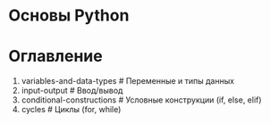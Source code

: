 Основы Python
===

# Оглавление

1. variables-and-data-types             # Переменные и типы данных
2. input-output                         # Ввод/вывод   
3. conditional-constructions            # Условные конструкции (if, else, elif)
4. cycles                               # Циклы (for, while)

